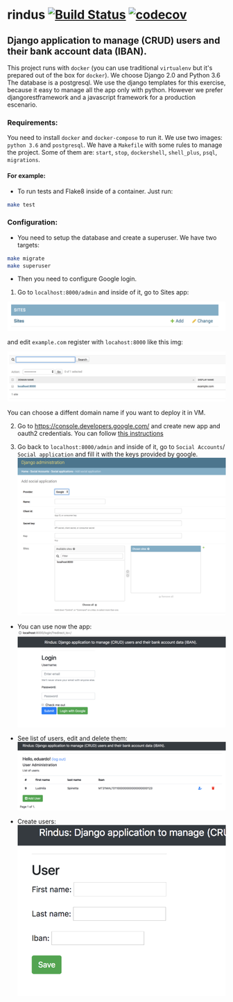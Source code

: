 # rindus [![Build Status](https://travis-ci.org/eduzen/rindus.svg?branch=master)](https://travis-ci.org/eduzen/rindus) [![codecov](https://codecov.io/gh/eduzen/rindus/branch/master/graph/badge.svg)](https://codecov.io/gh/eduzen/rindus)

## Django application to manage (CRUD) users and their bank account data (IBAN).

This project runs with `docker` (you can use traditional `virtualenv` but it's prepared out of the box for `docker`). We choose Django 2.0 and Python 3.6 The database is a postgresql. We use the django templates for this exercise, because it easy to manage all the app only with python. However we prefer djangorestframework and a javascript framework for a production escenario.

### Requirements:

You need to install `docker` and `docker-compose` to run it. We use two images: `python 3.6` and `postgresql`. We have a `Makefile` with some rules to manage the project. Some of them are: `start`, `stop`, `dockershell`, `shell_plus`, `psql`, `migrations`. 

#### For example:

* To run tests and Flake8 inside of a container. Just run: 
```bash
make test
```

### Configuration:

* You need to setup the database and create a superuser. We have two targets:
```bash
make migrate
make superuser
```

* Then you need to configure Google login.

1) Go to `localhost:8000/admin` and inside of it, go to Sites app:

![Image](docs/sites.png?raw=true)

and edit `example.com` register with `locahost:8000` like this img:

![Image](docs/localhost.png?raw=true)

You can choose a diffent domain name if you want to deploy it in VM.

2) Go to https://console.developers.google.com/ and create new app and oauth2 credentials. You can follow [this instructions](https://ctrlq.org/code/20353-create-application-google-apis-oauth2)

3) Go back to  `localhost:8000/admin` and inside of it, go to `Social Accounts`/ `Social application` and fill it with the keys provided by google.
![Image](docs/social.png?raw=true)

* You can use now the app:
![Image](docs/googlelogin.png?raw=true)

* See list of users, edit and delete them:
![Image](docs/listofuser.png?raw=true)

* Create users:
![Image](docs/createuser.png?raw=true)




